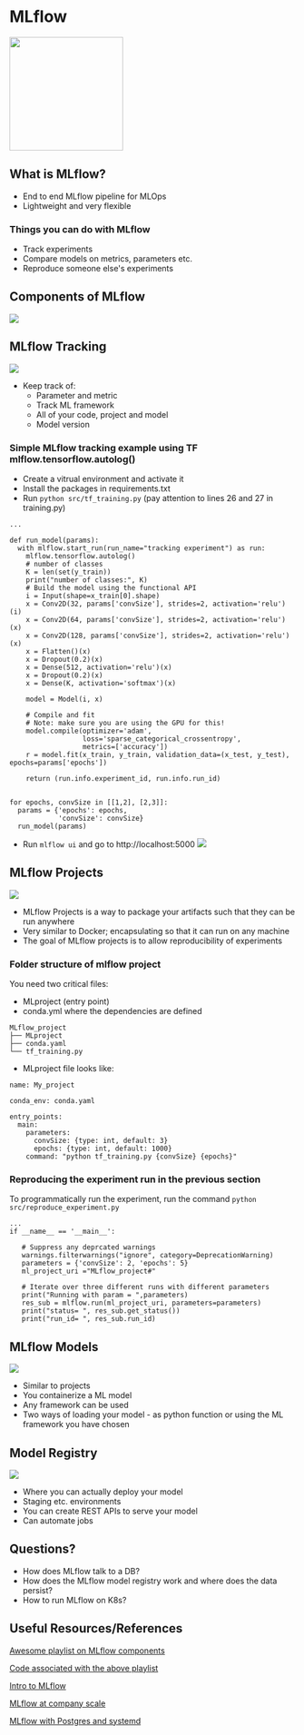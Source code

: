 # MLflow
<img src="https://www.mlflow.org/docs/latest/_static/MLflow-logo-final-black.png" width="200">

## What is MLflow?
- End to end MLflow pipeline for MLOps
- Lightweight and very flexible

### Things you can do with MLflow
- Track experiments
- Compare models on metrics, parameters etc.
- Reproduce someone else's experiments

## Components of MLflow
![](images/comps2.png)

## MLflow Tracking
![](images/tracking.png)
- Keep track of: 
    -   Parameter and metric
    -   Track ML framework
    -   All of your code, project and model
    -   Model version

### Simple MLflow tracking example using TF mlflow.tensorflow.autolog()
- Create a vitrual environment and activate it
- Install the packages in requirements.txt
- Run `python src/tf_training.py` (pay attention to lines 26 and 27 in training.py)
```
...

def run_model(params):
  with mlflow.start_run(run_name="tracking experiment") as run:
    mlflow.tensorflow.autolog()
    # number of classes
    K = len(set(y_train))
    print("number of classes:", K)
    # Build the model using the functional API
    i = Input(shape=x_train[0].shape)
    x = Conv2D(32, params['convSize'], strides=2, activation='relu')(i)
    x = Conv2D(64, params['convSize'], strides=2, activation='relu')(x)
    x = Conv2D(128, params['convSize'], strides=2, activation='relu')(x)
    x = Flatten()(x)
    x = Dropout(0.2)(x)
    x = Dense(512, activation='relu')(x)
    x = Dropout(0.2)(x)
    x = Dense(K, activation='softmax')(x)

    model = Model(i, x)

    # Compile and fit
    # Note: make sure you are using the GPU for this!
    model.compile(optimizer='adam',
                  loss='sparse_categorical_crossentropy',
                  metrics=['accuracy'])
    r = model.fit(x_train, y_train, validation_data=(x_test, y_test), epochs=params['epochs'])

    return (run.info.experiment_id, run.info.run_id)


for epochs, convSize in [[1,2], [2,3]]:
  params = {'epochs': epochs,
            'convSize': convSize}
  run_model(params)
```
- Run `mlflow ui` and go to http://localhost:5000
![](images/tfsimple.png)

## MLflow Projects
![](images/project.png)
- MLflow Projects is a way to package your artifacts such that they can be run anywhere
- Very similar to Docker; encapsulating so that it can run on any machine
- The goal of MLflow projects is to allow reproducibility of experiments

### Folder structure of mlflow project
You need two critical files:
- MLproject (entry point)
- conda.yml where the dependencies are defined
```
MLflow_project
├── MLproject
├── conda.yaml
└── tf_training.py
```
- MLproject file looks like:
```
name: My_project

conda_env: conda.yaml

entry_points:
  main:
    parameters:
      convSize: {type: int, default: 3}
      epochs: {type: int, default: 1000}
    command: "python tf_training.py {convSize} {epochs}"
```

### Reproducing the experiment run in the previous section
To programmatically run the experiment, run the command `python src/reproduce_experiment.py`
```
...
if __name__ == '__main__':

   # Suppress any deprcated warnings
   warnings.filterwarnings("ignore", category=DeprecationWarning)
   parameters = {'convSize': 2, 'epochs': 5}
   ml_project_uri ="MLflow_project#"

   # Iterate over three different runs with different parameters
   print("Running with param = ",parameters)
   res_sub = mlflow.run(ml_project_uri, parameters=parameters)
   print("status= ", res_sub.get_status())
   print("run_id= ", res_sub.run_id)
```

## MLflow Models
![](images/models.png)
- Similar to projects
- You containerize a ML model
- Any framework can be used
- Two ways of loading your model - as python function or using the ML framework you have chosen

## Model Registry
![](images/registry.png)
- Where you can actually deploy your model
- Staging etc. environments
- You can create REST APIs to serve your model
- Can automate jobs

## Questions?
- How does MLflow talk to a DB?
- How does the MLflow model registry work and where does the data persist?
- How to run MLflow on K8s?

## Useful Resources/References
[Awesome playlist on MLflow components](https://www.youtube.com/watch?v=7TPHJUW9xFo&list=PL6qNEZP_yH2mnbtwmvjuL6EmWhcPyaVlg&ab_channel=IsaacReisIsaacReis)

[Code associated with the above playlist](https://github.com/Isaac4real/MLflow_Experiment)

[Intro to MLflow](https://www.youtube.com/watch?v=6uZcWqsZ2L4&ab_channel=Databricks)

[MLflow at company scale](https://databricks.com/session_eu20/mlflow-at-company-scale)

[MLflow with Postgres and systemd](https://towardsdatascience.com/setup-mlflow-in-production-d72aecde7fef)
